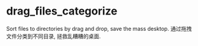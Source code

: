 # drag_files_categorize
Sort files to directories by drag and drop, save the mass desktop. 通过拖拽文件分类到不同目录, 拯救乱糟糟的桌面.

